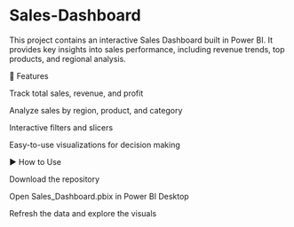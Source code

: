 # Sales-Dashboard
This project contains an interactive Sales Dashboard built in Power BI.
It provides key insights into sales performance, including revenue trends, top products, and regional analysis.

🔑 Features

Track total sales, revenue, and profit

Analyze sales by region, product, and category

Interactive filters and slicers

Easy-to-use visualizations for decision making

▶️ How to Use

Download the repository

Open Sales_Dashboard.pbix in Power BI Desktop

Refresh the data and explore the visuals
